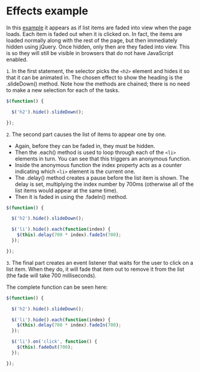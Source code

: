 # Effects example

In this <a href="archives/examples/effects.html" target = "_ blank">example</a> it appears as if list items are faded into view when the page loads. Each item is faded out when it is clicked on. In fact, the items are loaded normally along with the rest of the page, but then immediately hidden using jQuery. Once hidden, only then are they faded into view. This is so they will still be visible in browsers that do not have JavaScript enabled.

`1`. In the first statement, the selector picks the `<h2>` element and hides it so that it can be animated in. The chosen effect to show the heading is the .slideDown() method. Note how the methods are chained; there is no need to make a new selection for each of the tasks.

```js
$(function() {

  $('h2').hide().slideDown();

});
```

`2`. The second part causes the list of items to appear one by one.

  - Again, before they can be faded in, they must be hidden.
  - Then the .each() method is used to loop through each of the `<li>` elements in turn. You can see that this triggers an anonymous function.
  - Inside the anonymous function the index property acts as a counter indicating which `<li>` element is the current one.
  - The .delay() method creates a pause before the list item is shown. The delay is set, multiplying the index number by 700ms (otherwise all of the list items would appear at the same time).
  - Then it is faded in using the .fadeIn() method.

```js
$(function() {

  $('h2').hide().slideDown();

  $('li').hide().each(function(index) {
    $(this).delay(700 * index).fadeIn(700);
  });

});
```

`3`. The final part creates an event listener that waits for the user to click on a list item. When they do, it will fade that item out to remove it from the list (the fade will take 700 milliseconds).

The complete function can be seen here:

```js
$(function() {

  $('h2').hide().slideDown();

  $('li').hide().each(function(index) {
    $(this).delay(700 * index).fadeIn(700);
  });

  $('li').on('click', function() {
    $(this).fadeOut(700);
  });

});
```
